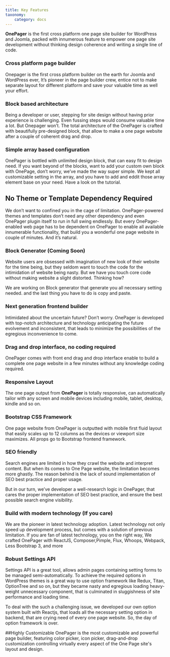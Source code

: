 ```yaml
---
title: Key Features
taxonomy:
    category: docs
---
```


**OnePager** is the first cross platform one page site builder for WordPress and Joomla, packed with innumerous feature to empower one page site development without thinking design coherence and writing a single line of code.

### Cross platform page builder
Onepager is the first cross platform builder on the earth for Joomla and WordPress ever, It’s pioneer in the page builder crew, entice not to make separate layout for different platform and save your valuable time as well your effort.
### Block based architecture 
Being a developer or user, stepping for site design without having prior experience is challenging. Even fussing steps would consume valuable time a lot. But Onepager won’t. The total architecture of the OnePager is crafted with beautifully pre-designed block, that allow to make a one page website after a couple of coherent drag and drop.  
### Simple array based configuration
OnePager is bottled with unlimited design block, that can easy fit to design need. If you want beyond of the blocks, want to add your custom own block with OnePage, don’t worry, we’ve made the way super simple. We kept all customizable setting in the array, and you have to add and eddit those array element base on your need. Have a look on the tutorial.
## No Theme or Template Dependency Required
We don’t want to confined you in the cage of limitation. OnePager-powered themes  and templates don’t need any other dependency and even OnePager plugin itself to run in full swing endlessly.  But every OnePager-enabled web page has to be dependent on OnePager to enable all available innumerable functionality, that build you a wonderful one page website in couple of minutes. And it’s natural. 
### Block Generator (Coming Soon)
Website users are obsessed with imagination of new look of their website for the time being, but they seldom want to touch the code for the intimidation of website being nasty. But we have you touch core code without making website a slight distorted. Thinking how?

We are working on Block generator that generate you all necessary setting needed. and the last thing you have to do is copy and paste. 

### Next generation frontend builder
Intimidated about the uncertain future? Don’t worry. OnePager is developed with top-notch architecture and technology anticipating the future evolvement and inconsistent, that leads to minimize the possibilities of the egregious inconvenience to come.  
### Drag and drop interface, no coding required
OnePager comes with front end drag and drop interface enable to build a complete one page website in a few minutes without any knowledge coding required.
### Responsive Layout
The one page output from **OnePager** is totally responsive, can automatically tailor with any screen and mobile devices including mobile, tablet, desktop, kindle and so on.
### Bootstrap CSS Framework
One page website from OnePager is outputted with mobile first fluid layout that easily scales up to 12 columns as the devices or viewport size maximizes. All props go to Bootstrap frontend framework.
### SEO friendly 
Search engines are limited in how they crawl the website and interpret content.  But when its comes to One Page website, the limitation becomes more ghastly. The reason behind is the lack of sound implementation of SEO best practice and proper usage.  

But in our turn, we’ve developer a well-research logic in OnePager, that cares the proper implementation of SEO best practice, and ensure the best possible search engine visibility.   
### Build with modern technology (If you care)
We are the pioneer in latest technology adoption. Latest technology not only speed up development process, but comes with a solution of previous limitation.  If you are fan of latest technology, you on the right way, We crafted OnePager with ReactJS, Composer,Pimple, Flux, Whoops, Webpack, Less Bootstrap 3, and more 
### Robust Settings API
Settings API is a great tool, allows admin pages containing setting forms to be managed semi-automatically. To achieve the required options in WordPress themes is a great way to use option framework like Redux, Titan, OptionTree and so on, but they became nasty and egregious loading heavy-weight unnecessary component, that is culminated in sluggishness of site performance and loading time. 

To deal with the such a challenging issue, we developed our own option system built with Reactjs, that loads all the necessary setting option in backend, that  are crying need of every one page website. So, the day of option framework is over. 

##Highly Customizable
OnePager is the most customizable and powerful page builder, featuring color picker, icon picker, drag-and-drop  customization controlling virtually every aspect of the One Page site's layout and design.